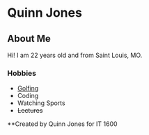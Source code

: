 # Quinn Jones

## About Me
Hi! I am 22 years old and from Saint Louis, MO. 

### Hobbies
- [Golfing](QJones717/Markdown/golfing.md) 
- Coding
- Watching Sports
- ~~Lectures~~

**Created by Quinn Jones for IT 1600
